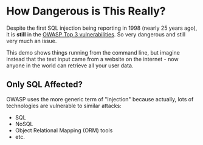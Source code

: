 # How Dangerous is This Really?

Despite the first SQL injection being reporting in 1998 (nearly 25 years ago), it is **still** in the [OWASP Top 3 vulnerabilities](https://owasp.org/Top10/A03_2021-Injection/). So very dangerous and still very much an issue.

This demo shows things running from the command line, but imagine instead that the text input came from a website on the internet - now anyone in the world can retrieve all your user data.

## Only SQL Affected?

OWASP uses the more generic term of "Injection" because actually, lots of technologies are vulnerable to similar attacks:

- SQL
- NoSQL
- Object Relational Mapping (ORM) tools
- etc.